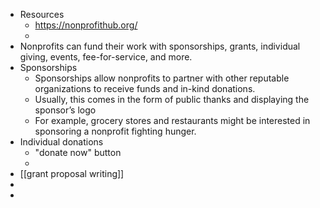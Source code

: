 - Resources
	- https://nonprofithub.org/
	-
- Nonprofits can fund their work with sponsorships, grants, individual giving, events, fee-for-service, and more.
- Sponsorships
	- Sponsorships allow nonprofits to partner with other reputable organizations to receive funds and in-kind donations.
	- Usually, this comes in the form of public thanks and displaying the sponsor’s logo
	- For example, grocery stores and restaurants might be interested in sponsoring a nonprofit fighting hunger.
- Individual donations
	- "donate now" button
	-
- [[grant proposal writing]]
-
-
